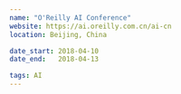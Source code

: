 ```yaml
---
name: "O'Reilly AI Conference"
website: https://ai.oreilly.com.cn/ai-cn
location: Beijing, China

date_start: 2018-04-10
date_end:   2018-04-13

tags: AI
---
```

